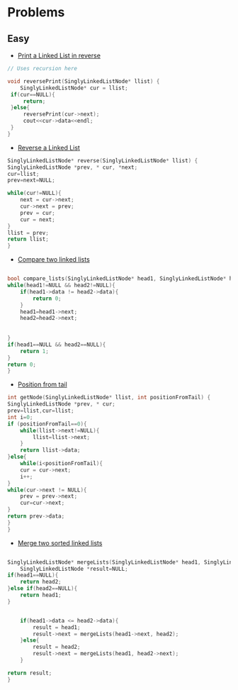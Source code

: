 # Problems

## Easy

- [Print a Linked List in reverse](https://www.hackerrank.com/challenges/print-the-elements-of-a-linked-list-in-reverse/problem)

```cpp
// Uses recursion here

void reversePrint(SinglyLinkedListNode* llist) {
    SinglyLinkedListNode* cur = llist;
 if(cur==NULL){
     return;
 }else{
     reversePrint(cur->next);
     cout<<cur->data<<endl;
 }
}

```

- [Reverse a Linked List](https://www.hackerrank.com/challenges/reverse-a-linked-list/problem?isFullScreen=true)

```cpp
SinglyLinkedListNode* reverse(SinglyLinkedListNode* llist) {
SinglyLinkedListNode *prev, * cur, *next;
cur=llist;
prev=next=NULL;

while(cur!=NULL){
    next = cur->next;
    cur->next = prev;
    prev = cur;
    cur = next;
}
llist = prev;
return llist;
}
```

- [Compare two linked lists](https://www.hackerrank.com/challenges/compare-two-linked-lists/problem?isFullScreen=true&h_r=next-challenge&h_v=zen)

```cpp

bool compare_lists(SinglyLinkedListNode* head1, SinglyLinkedListNode* head2) {
while(head1!=NULL && head2!=NULL){
    if(head1->data != head2->data){
        return 0;
    }
    head1=head1->next;
    head2=head2->next;
    
    
}
if(head1==NULL && head2==NULL){
    return 1;
}
return 0;
}

```

- [Position from tail](https://www.hackerrank.com/challenges/get-the-value-of-the-node-at-a-specific-position-from-the-tail/problem?isFullScreen=true&h_r=next-challenge&h_v=zen&h_r=next-challenge&h_v=zen&h_r=next-challenge&h_v=zen)

```cpp
int getNode(SinglyLinkedListNode* llist, int positionFromTail) {
SinglyLinkedListNode *prev, * cur;
prev=llist,cur=llist;
int i=0;
if (positionFromTail==0){
    while(llist->next!=NULL){
        llist=llist->next;
    }
    return llist->data;
}else{
    while(i<positionFromTail){
    cur = cur->next;
    i++;
}
while(cur->next != NULL){
    prev = prev->next;
    cur=cur->next;
}
return prev->data;
}
}
```

- [Merge two sorted linked lists](https://www.hackerrank.com/challenges/merge-two-sorted-linked-lists/problem?isFullScreen=true&h_r=next-challenge&h_v=zen&h_r=next-challenge&h_v=zen)

```cpp

SinglyLinkedListNode* mergeLists(SinglyLinkedListNode* head1, SinglyLinkedListNode* head2) {
    SinglyLinkedListNode *result=NULL;
if(head1==NULL){
    return head2;
}else if(head2==NULL){
    return head1;
}


    if(head1->data <= head2->data){
        result = head1;
        result->next = mergeLists(head1->next, head2);
    }else{
        result = head2;
        result->next = mergeLists(head1, head2->next);
    }

return result;
}
